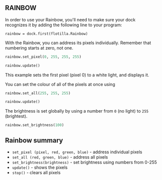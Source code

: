 ## RAINBOW

In order to use your Rainbow, you'll need to make sure your dock recognizes it by adding the following line to your program:

```
rainbow = dock.first(flotilla.Rainbow)
```

With the Rainbow, you can address its pixels individually. Remember that numbering starts at zero, not one.

```python
rainbow.set_pixel(0, 255, 255, 255)

rainbow.update()
```

This example sets the first pixel (pixel 0) to a white light, and displays it.

You can set the colour of all of the pixels at once using

```python
rainbow.set_all(255, 255, 255)

rainbow.update()
```

The brightness is set globally by using a number from `0` (no light) to `255` (brightest).

```python
rainbow.set_brightness(100)
```

## Rainbow summary

* `set_pixel (pixel, red, green, blue)` - address individual pixels
* `set_all (red, green, blue)` - address all pixels
* `set_brightness(brightness)` - set brightness using numbers from 0-255
* `update()` - shows the pixels
* `stop()` - clears all pixels

